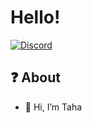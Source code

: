 # Hello!
[![Discord](https://r.resimlink.com/3HUsC.png)](https://discord.com/users/797108592905551943)

## ❓ About


- 🔱 Hi, I’m Taha

